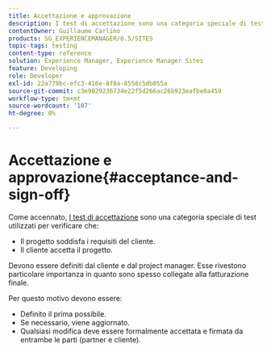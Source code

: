 ```yaml
---
title: Accettazione e approvazione
description: I test di accettazione sono una categoria speciale di test utilizzati per verificare che il progetto soddisfi i requisiti del cliente e che il cliente accetti il progetto
contentOwner: Guillaume Carlino
products: SG_EXPERIENCEMANAGER/6.5/SITES
topic-tags: testing
content-type: reference
solution: Experience Manager, Experience Manager Sites
feature: Developing
role: Developer
exl-id: 22a779bc-efc3-416e-8f8a-8558c5db055a
source-git-commit: c3e9029236734e22f5d266ac26b923eafbe0a459
workflow-type: tm+mt
source-wordcount: '107'
ht-degree: 0%

---
```


# Accettazione e approvazione{#acceptance-and-sign-off}

Come accennato, [I test di accettazione](/help/sites-developing/planning.md) sono una categoria speciale di test utilizzati per verificare che:

* Il progetto soddisfa i requisiti del cliente.
* Il cliente accetta il progetto.

Devono essere definiti dal cliente e dal project manager. Esse rivestono particolare importanza in quanto sono spesso collegate alla fatturazione finale.

Per questo motivo devono essere:

* Definito il prima possibile.
* Se necessario, viene aggiornato.
* Qualsiasi modifica deve essere formalmente accettata e firmata da entrambe le parti (partner e cliente).
